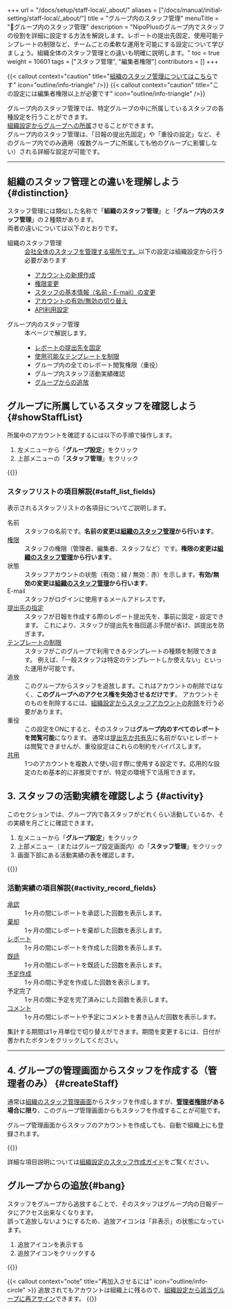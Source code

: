 +++
url = "/docs/setup/staff-local/_about/"
aliases = ["/docs/manual/initial-setting/staff-local/_about/"]
title = "グループ内のスタッフ管理"
menuTitle = "👤グループ内のスタッフ管理"
description = "NipoPlusのグループ内でスタッフの役割を詳細に設定する方法を解説します。レポートの提出先固定、使用可能テンプレートの制限など、チームごとの柔軟な運用を可能にする設定について学びましょう。組織全体のスタッフ管理との違いも明確に説明します。"
toc = true
weight = 10601
tags = ["スタッフ管理", "編集者権限"]
contributors = []
+++

{{< callout context="caution" title="[組織のスタッフ管理についてはこちら](/docs/setup/staff-global/make/)です" icon="outline/info-triangle" />}}
{{< callout context="caution" title="この設定には編集者権限以上が必要です" icon="outline/info-triangle" />}}

グループ内のスタッフ管理では、特定グループの中に所属しているスタッフの各種設定を行うことができます。  
[組織設定からグループへの所属](<(/docs/setup/staff-global/make/)>)させることができます。  
グループ内のスタッフ管理は、「日報の提出先固定」や「重役の設定」など、そのグループ内でのみ適用（複数グループに所属しても他のグループに影響しない）される詳細な設定が可能です。

---

## 組織のスタッフ管理との違いを理解しよう {#distinction}

スタッフ管理には類似した名称で「**組織のスタッフ管理**」と「**グループ内のスタッフ管理**」の２種類があります。  
両者の違いについては以下のとおりです。

<dl class="basic">
<dt>組織のスタッフ管理</dt>
<dd>
    <a href="/docs/setup/staff-global/manage/">会社全体のスタッフを管理する場所です。</a>以下の設定は組織設定から行う必要があります
    <ul>
        <li><a href="/docs/setup/staff-global/make/#howto_make">アカウントの新規作成</a></li>
        <li><a href="/docs/setup/staff-global/rank/">権限変更</a></li>
        <li><a href="/docs/setup/staff-global/make/#change_staff_data">スタッフの基本情報（名前・E-mail）の変更</a></li>
        <li><a href="/docs/setup/staff-global/make/#stop_remove">アカウントの有効/無効の切り替え</a></li>
        <li><a href="/docs/manual/api/key/">API利用設定</a></li>
    </ul>
</dd>
<dt>グループ内のスタッフ管理</dt>
<dd>
    本ページで解説します。
    <ul>
        <li><a href="/docs/setup/staff-local/dist/">レポートの提出先を固定</a></li>
        <li><a href="/docs/setup/staff-local/template/">使用可能なテンプレートを制限</a></li>
        <li>グループ内の全てのレポート閲覧権限（重役）</li>
        <li>グループ内スタッフ活動実績確認</li>
        <li><a href="#bang">グループからの追放</a></li>
    </ul>
</dd>
</dl>

## グループに所属しているスタッフを確認しよう {#showStaffList}

所属中のアカウントを確認するには以下の手順で操作します。

1.  左メニューから「**グループ設定**」をクリック
2.  上部メニューの「**スタッフ管理**」をクリック

{{<icatch filename="img/staff-local" msg="スタッフ一覧が表示されたね" alice="pc">}}

### スタッフリストの項目解説{#staff_list_fields}

表示されるスタッフリストの各項目についてご説明します。

<dl class="basic">
<dt>名前</dt>
<dd>スタッフの名前です。<strong>名前の変更は<a href="/docs/setup/staff-global/manage/#change_staff_data">組織のスタッフ管理</a>から行います</strong>。</dd>
<dt><a href="/docs/setup/staff-global/rank/">権限</a></dt>
<dd>スタッフの権限（管理者、編集者、スタッフなど）です。<strong>権限の変更は<a href="/docs/setup/staff-global/manage/#change_staff_data">組織のスタッフ管理</a>から行います</strong>。</dd>
<dt>状態</dt>
<dd>スタッフアカウントの状態（有効：緑 / 無効：赤）を示します。<strong>有効/無効の変更は<a href="/docs/setup/staff-global/manage/#disable">組織のスタッフ管理</a>から行います</strong>。</dd>
<dt>E-mail</dt>
<dd>スタッフがログインに使用するメールアドレスです。</dd>
<dt><a href="/docs/setup/staff-local/dist/">提出先の指定</a></dt>
<dd>
    スタッフが日報を作成する際のレポート提出先を、事前に固定・設定できます。
    これにより、スタッフが提出先を毎回選ぶ手間が省け、誤提出を防ぎます。
</dd>
<dt><a href="/docs/setup/staff-local/template/">テンプレートの制限</a></dt>
<dd>
    スタッフがこのグループで利用できるテンプレートの種類を制限できます。
    例えば、「一般スタッフは特定のテンプレートしか使えない」といった運用が可能です。
</dd>
<dt>追放</dt>
<dd>
    このグループからスタッフを追放します。これはアカウントの削除ではなく、<strong>このグループへのアクセス権を失効させるだけです</strong>。
    アカウントそのものを削除するには、<a href="/docs/setup/staff-global/make/#remove">組織設定からスタッフアカウントの削除</a>を行う必要があります。
</dd>
<dt>重役</dt>
<dd>
    この設定をONにすると、そのスタッフは<strong>グループ内のすべてのレポートを閲覧可能</strong>になります。
    通常は<a href="/docs/manual/write-report/dist/">提出先か共有先</a>に名前がないとレポートは閲覧できませんが、重役設定はこれらの制約をバイパスします。
</dd>
<dt><a href="/docs/setup/staff-local/share/">共用</a></dt>
<dd>
    1つのアカウントを複数人で使い回す際に使用する設定です。応用的な設定のため基本的に非推奨ですが、特定の環境下で活用できます。
</dd>
</dl>

## 3. スタッフの活動実績を確認しよう {#activity}

このセクションでは、グループ内で各スタッフがどれくらい活動しているか、その実績を月ごとに確認できます。

1.  左メニューから「**グループ設定**」をクリック
2.  上部メニュー（またはグループ設定画面内）の「**スタッフ管理**」をクリック
3.  画面下部にある活動実績の表を確認します。

{{<icatch filename="img/staff-activity" msg="各スタッフがその月に何件のレポート作成や承認などを行ったか、活動実績を一覧で確認できます。" alice="ok">}}

### 活動実績の項目解説{#activity_record_fields}

<dl class="basic">
<dt><a href="/docs/manual/read-report/state/#agree">承認</a></dt>
<dd>1ヶ月の間にレポートを承認した回数を表示します。</dd>
<dt><a href="/docs/manual/read-report/state/#reject">棄却</a></dt>
<dd>1ヶ月の間にレポートを棄却した回数を表示します。</dd>
<dt><a href="/docs/manual/write-report/write/">レポート</a></dt>
<dd>1ヶ月の間にレポートを作成した回数を表示します。</dd>
<dt><a href="/docs/manual/read-report/state/#readed">既読</a></dt>
<dd>1ヶ月の間にレポートを既読した回数を表示します。</dd>
<dt><a href="/docs/manual/event/list/">予定作成</a></dt>
<dd>1ヶ月の間に予定を作成した回数を表示します。</dd>
<dt>予定完了</dt>
<dd>1ヶ月の間に予定を完了済みにした回数を表示します。</dd>
<dt><a href="/docs/manual/read-report/state/#comment">コメント</a></dt>
<dd>1ヶ月の間にレポートや予定にコメントを書き込んだ回数を表示します。</dd>
</dl>

集計する期間は1ヶ月単位で切り替えができます。期間を変更するには、日付が書かれたボタンをクリックしてください。

---

## 4. グループの管理画面からスタッフを作成する（管理者のみ） {#createStaff}

通常は[組織のスタッフ管理画面](/docs/setup/staff-global/make/)からスタッフを作成しますが、**[管理者権限](/docs/setup/staff-global/rank/)がある場合に限り**、このグループ管理画面からもスタッフを作成することが可能です。

グループ管理画面からスタッフのアカウントを作成しても、自動で組織上にも登録されます。

{{<iTablet filename="img/makeStaff" msg="グループ管理画面からも新しいスタッフアカウントを作成できます。管理者権限がある場合にご利用ください。" alice="pc">}}

詳細な項目説明については[組織設定のスタッフ作成ガイド](/docs/setup/staff-global/make/#create_account_one)をご覧ください。

## グループからの追放{#bang}

スタッフをグループから追放することで、そのスタッフはグループ内の日報データにアクセス出来なくなります。  
誤って追放しないようにするため、追放アイコンは「非表示」の状態になっています。

1. 追放アイコンを表示する
2. 追放アイコンをクリックする

{{<iTablet filename="img/bang" msg="追放しても組織にアカウントは残るからね" alice="ok">}}

{{< callout context="note" title="再加入させるには" icon="outline/info-circle" >}}
追放されてもアカウントは組織上に残るので、[組織設定から該当グループに再アサイン](/docs/setup/make-group/#join_staff)できます。
{{</callout>}}
